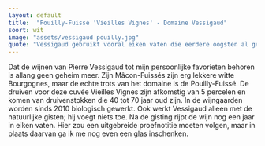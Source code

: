 ```yaml
---
layout: default
title:  "Pouilly-Fuissé 'Vieilles Vignes' - Domaine Vessigaud"
soort: wit
image: "assets/vessigaud pouilly.jpg"
quote: "Vessigaud gebruikt vooral eiken vaten die eerdere oogsten al gebruikt zijn; teveel invloed van nieuwe eiken vaten is niet gewenst"
---
```

<p class="typl8-drop-cap">Dat de wijnen van Pierre Vessigaud tot mijn persoonlijke favorieten behoren is allang geen geheim meer. Zijn Mâcon-Fuissés zijn erg lekkere witte Bourgognes, maar de echte trots van het domaine is de Pouilly-Fuissé. De druiven voor deze cuvée Vieilles Vignes zijn afkomstig van 5 percelen en komen van druivenstokken die 40 tot 70 jaar oud zijn. In de wijngaarden worden sinds 2010 biologisch gewerkt. Ook werkt Vessigaud alleen met de natuurlijke gisten; hij voegt niets toe. Na de gisting rijpt de wijn nog een jaar in eiken vaten. Hier zou een uitgebreide proefnotitie moeten volgen, maar in plaats daarvan ga ik me nog even een glas inschenken.
</p>
